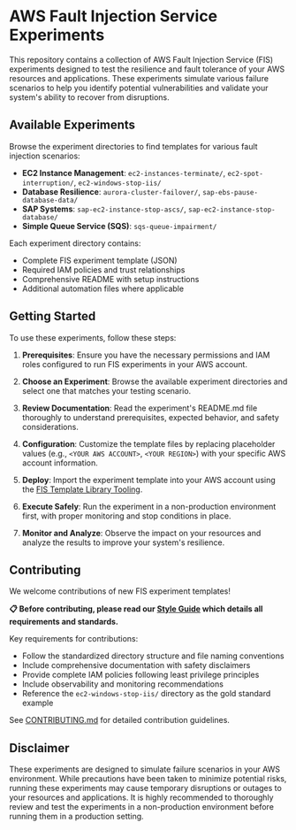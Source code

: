 # AWS Fault Injection Service Experiments

This repository contains a collection of AWS Fault Injection Service (FIS) experiments designed to test the resilience and fault tolerance of your AWS resources and applications. These experiments simulate various failure scenarios to help you identify potential vulnerabilities and validate your system's ability to recover from disruptions.

## Available Experiments

Browse the experiment directories to find templates for various fault injection scenarios:

- **EC2 Instance Management**: `ec2-instances-terminate/`, `ec2-spot-interruption/`, `ec2-windows-stop-iis/`
- **Database Resilience**: `aurora-cluster-failover/`, `sap-ebs-pause-database-data/`
- **SAP Systems**: `sap-ec2-instance-stop-ascs/`, `sap-ec2-instance-stop-database/`
- **Simple Queue Service (SQS)**: `sqs-queue-impairment/`

Each experiment directory contains:
- Complete FIS experiment template (JSON)
- Required IAM policies and trust relationships
- Comprehensive README with setup instructions
- Additional automation files where applicable

## Getting Started

To use these experiments, follow these steps:

1. **Prerequisites**: Ensure you have the necessary permissions and IAM roles configured to run FIS experiments in your AWS account.

2. **Choose an Experiment**: Browse the available experiment directories and select one that matches your testing scenario.

3. **Review Documentation**: Read the experiment's README.md file thoroughly to understand prerequisites, expected behavior, and safety considerations.

4. **Configuration**: Customize the template files by replacing placeholder values (e.g., `<YOUR AWS ACCOUNT>`, `<YOUR REGION>`) with your specific AWS account information.

5. **Deploy**: Import the experiment template into your AWS account using the [FIS Template Library Tooling](https://github.com/aws-samples/fis-template-library-tooling).

6. **Execute Safely**: Run the experiment in a non-production environment first, with proper monitoring and stop conditions in place.

7. **Monitor and Analyze**: Observe the impact on your resources and analyze the results to improve your system's resilience.

## Contributing

We welcome contributions of new FIS experiment templates! 

**📋 Before contributing, please read our [Style Guide](STYLE_GUIDE.md) which details all requirements and standards.**

Key requirements for contributions:
- Follow the standardized directory structure and file naming conventions
- Include comprehensive documentation with safety disclaimers
- Provide complete IAM policies following least privilege principles
- Include observability and monitoring recommendations
- Reference the `ec2-windows-stop-iis/` directory as the gold standard example

See [CONTRIBUTING.md](CONTRIBUTING.md) for detailed contribution guidelines.

## Disclaimer

These experiments are designed to simulate failure scenarios in your AWS environment. While precautions have been taken to minimize potential risks, running these experiments may cause temporary disruptions or outages to your resources and applications. It is highly recommended to thoroughly review and test the experiments in a non-production environment before running them in a production setting.
